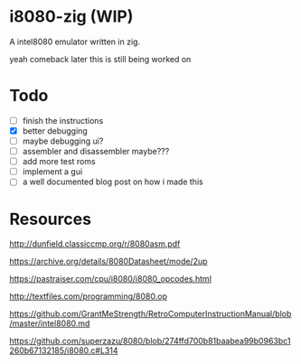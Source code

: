 # i8080-zig (WIP)
A intel8080 emulator written in zig.

yeah comeback later this is still being worked on

# Todo
- [ ] finish the instructions
- [x] better debugging
- [ ] maybe debugging ui?
- [ ] assembler and disassembler maybe???
- [ ] add more test roms
- [ ] implement a gui
- [ ] a well documented blog post on how i made this

# Resources
http://dunfield.classiccmp.org/r/8080asm.pdf

https://archive.org/details/8080Datasheet/mode/2up

https://pastraiser.com/cpu/i8080/i8080_opcodes.html

http://textfiles.com/programming/8080.op

https://github.com/GrantMeStrength/RetroComputerInstructionManual/blob/master/intel8080.md

https://github.com/superzazu/8080/blob/274ffd700b81baabea99b0963bc1260b67132185/i8080.c#L314
